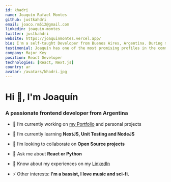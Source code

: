 ```yaml
---
id: khadri
name: Joaquín Rafael Montes
github: justkahdri
email: joaco.rm512@gmail.com
linkedin: joaquin-montes
twitter: justkahdri
website: https://joaquinmontes.vercel.app/
bio: I'm a self-taught Developer from Buenos Aires, Argentina. During my personal projects I worked with Frontend, Data Analysis and Databases. My main objective is to become a professional in tech. Maybe you can help me achieve it!
testimonial: Joaquín has one of the most promising profiles in the community, althought being young he has shown great skills and creativity in all the challenges he presented for the streams. I'm totally sure that with some companion he can be a very valuable asset in 1 year of work.
company: Major Key
position: React Developer
technologies: [React, Next.js]
country: ar
avatar: /avatars/khadri.jpg
---
```


# Hi 👋, I'm Joaquín
### A passionate frontend developer from Argentina

- 🔭 I’m currently working on [my Portfolio](https://joaquinmontes.vercel.app/) and personal projects
- 🌱 I’m currently learning **NextJS, Unit Testing and NodeJS**
- 👯 I’m looking to collaborate on **Open Source projects**

- 💬 Ask me about **React or Python**
- 📄 Know about my experiences on my [LinkedIn](https://www.linkedin.com/in/joaquin-montes/)
- ⚡ Other interests: **I'm a bassist, I love music and sci-fi.**

